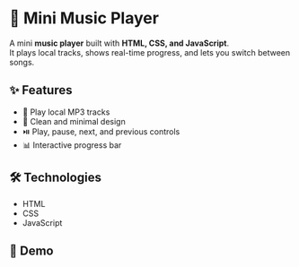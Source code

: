 # 🎵 Mini Music Player

A mini **music player** built with **HTML, CSS, and JavaScript**.  
It plays local tracks, shows real-time progress, and lets you switch between songs.  

## ✨ Features
- 📀 Play local MP3 tracks  
- 🎨 Clean and minimal design  
- ⏯️ Play, pause, next, and previous controls  
- 📊 Interactive progress bar  

## 🛠️ Technologies
- HTML  
- CSS  
- JavaScript

## 🚀 Demo

